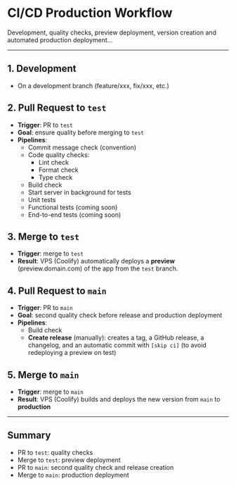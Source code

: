 # CI/CD Production Workflow

Development, quality checks, preview deployment, version creation and automated production deployment...

---

## 1. Development
- On a development branch (feature/xxx, fix/xxx, etc.)

## 2. Pull Request to `test`
- **Trigger**: PR to `test`
- **Goal**: ensure quality before merging to `test`
- **Pipelines**:
  - Commit message check (convention)
  - Code quality checks:
    - Lint check
    - Format check
    - Type check
  - Build check
  - Start server in background for tests
  - Unit tests
  - Functional tests (coming soon)
  - End-to-end tests (coming soon)

## 3. Merge to `test`
- **Trigger**: merge to `test`
- **Result**: VPS (Coolify) automatically deploys a **preview** (preview.domain.com) of the app from the `test` branch.

## 4. Pull Request to `main`
- **Trigger**: PR to `main`
- **Goal**: second quality check before release and production deployment
- **Pipelines**:
  - Build check
  - **Create release** (manually): creates a tag, a GitHub release, a changelog, and an automatic commit with `[skip ci]` (to avoid redeploying a preview on test)

## 5. Merge to `main`
- **Trigger**: merge to `main`
- **Result**: VPS (Coolify) builds and deploys the new version from `main` to **production**

---

## Summary
- PR to `test`: quality checks
- Merge to `test`: preview deployment
- PR to `main`: second quality check and release creation
- Merge to `main`: production deployment
